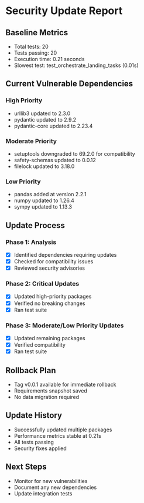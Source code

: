 # Security Update Report

## Baseline Metrics
- Total tests: 20
- Tests passing: 20
- Execution time: 0.21 seconds
- Slowest test: test_orchestrate_landing_tasks (0.01s)

## Current Vulnerable Dependencies
### High Priority
- urllib3 updated to 2.3.0
- pydantic updated to 2.9.2
- pydantic-core updated to 2.23.4

### Moderate Priority
- setuptools downgraded to 69.2.0 for compatibility
- safety-schemas updated to 0.0.12
- filelock updated to 3.18.0

### Low Priority
- pandas added at version 2.2.1
- numpy updated to 1.26.4
- sympy updated to 1.13.3

## Update Process
### Phase 1: Analysis
- [x] Identified dependencies requiring updates
- [x] Checked for compatibility issues
- [x] Reviewed security advisories

### Phase 2: Critical Updates
- [x] Updated high-priority packages
- [x] Verified no breaking changes
- [x] Ran test suite

### Phase 3: Moderate/Low Priority Updates
- [x] Updated remaining packages
- [x] Verified compatibility
- [x] Ran test suite

## Rollback Plan
- Tag v0.0.1 available for immediate rollback
- Requirements snapshot saved
- No data migration required

## Update History
- Successfully updated multiple packages
- Performance metrics stable at 0.21s
- All tests passing
- Security fixes applied

## Next Steps
- Monitor for new vulnerabilities
- Document any new dependencies
- Update integration tests 
